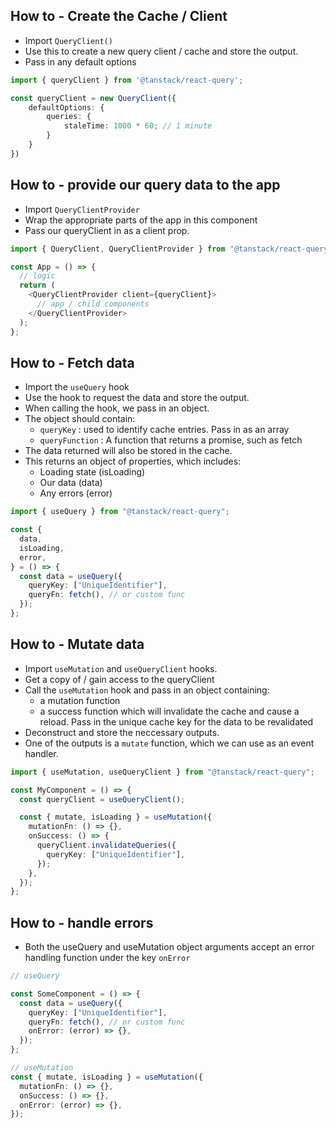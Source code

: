 ## How to - Create the Cache / Client

- Import `QueryClient()`
- Use this to create a new query client / cache and store the output.
- Pass in any default options

```ts
import { queryClient } from '@tanstack/react-query';

const queryClient = new QueryClient({
    defaultOptions: {
        queries: {
            staleTime: 1000 * 60; // 1 minute
        }
    }
})
```

## How to - provide our query data to the app

- Import `QueryClientProvider`
- Wrap the appropriate parts of the app in this component
- Pass our queryClient in as a client prop.

```ts
import { QueryClient, QueryClientProvider } from "@tanstack/react-query";

const App = () => {
  // logic
  return (
    <QueryClientProvider client={queryClient}>
      // app / child components
    </QueryClientProvider>
  );
};
```

## How to - Fetch data

- Import the `useQuery` hook
- Use the hook to request the data and store the output.
- When calling the hook, we pass in an object.
- The object should contain:
  - `queryKey` : used to identify cache entries. Pass in as an array
  - `queryFunction` : A function that returns a promise, such as fetch
- The data returned will also be stored in the cache.
- This returns an object of properties, which includes:
  - Loading state (isLoading)
  - Our data (data)
  - Any errors (error)

```ts
import { useQuery } from "@tanstack/react-query";

const {
  data,
  isLoading,
  error,
} = () => {
  const data = useQuery({
    queryKey: ["UniqueIdentifier"],
    queryFn: fetch(), // or custom func
  });
};
```

## How to - Mutate data

- Import `useMutation` and `useQueryClient` hooks.
- Get a copy of / gain access to the queryClient
- Call the `useMutation` hook and pass in an object containing:
  - a mutation function
  - a success function which will invalidate the cache and cause a reload. Pass in the unique cache key for the data to be revalidated
- Deconstruct and store the neccessary outputs.
- One of the outputs is a `mutate` function, which we can use as an event handler.

```ts
import { useMutation, useQueryClient } from "@tanstack/react-query";

const MyComponent = () => {
  const queryClient = useQueryClient();

  const { mutate, isLoading } = useMutation({
    mutationFn: () => {},
    onSuccess: () => {
      queryClient.invalidateQueries({
        queryKey: ["UniqueIdentifier"],
      });
    },
  });
};
```

## How to - handle errors

- Both the useQuery and useMutation object arguments accept an error handling function under the key `onError`

```ts
// useQuery

const SomeComponent = () => {
  const data = useQuery({
    queryKey: ["UniqueIdentifier"],
    queryFn: fetch(), // or custom func
    onError: (error) => {},
  });
};

// useMutation
const { mutate, isLoading } = useMutation({
  mutationFn: () => {},
  onSuccess: () => {},
  onError: (error) => {},
});
```
